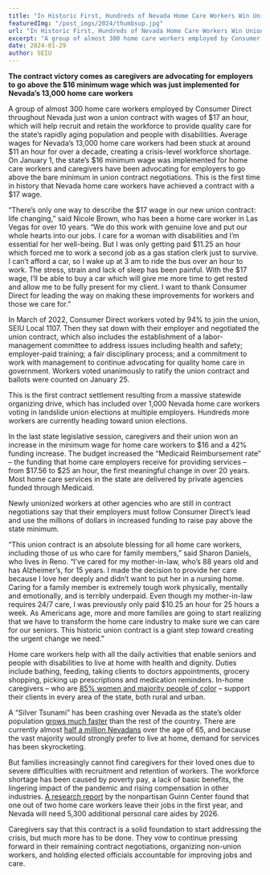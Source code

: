 ```yaml
---
title: "In Historic First, Hundreds of Nevada Home Care Workers Win Union Contract with $17 an Hour, a Major Leap Forward for Quality Care"
featuredImg: "/post_imgs/2024/thumbsup.jpg"
url: "In Historic First, Hundreds of Nevada Home Care Workers Win Union Contract with $17 an Hour, a Major Leap Forward for Quality Care"
excerpt: "A group of almost 300 home care workers employed by Consumer Direct throughout Nevada just won a union contract with wages of $17 an hour, which will help recruit and retain the workforce to provide quality care for the state’s rapidly aging population and people with disabilities."
date: 2024-01-29
author: SEIU
---
```


**The contract victory comes as caregivers are advocating for employers to go above the $16 minimum wage which was just implemented for Nevada’s 13,000 home care workers**

A group of almost 300 home care workers employed by Consumer Direct throughout Nevada just won a union contract with wages of $17 an hour, which will help recruit and retain the workforce to provide quality care for the state’s rapidly aging population and people with disabilities. Average wages for Nevada’s 13,000 home care workers had been stuck at around $11 an hour for over a decade, creating a crisis-level workforce shortage. On January 1, the state’s $16 minimum wage was implemented for home care workers and caregivers have been advocating for employers to go above the bare minimum in union contract negotiations. This is the first time in history that Nevada home care workers have achieved a contract with a $17 wage.

“There’s only one way to describe the $17 wage in our new union contract: life changing,” said Nicole Brown, who has been a home care worker in Las Vegas for over 10 years. “We do this work with genuine love and put our whole hearts into our jobs. I care for a woman with disabilities and I’m essential for her well-being. But I was only getting paid $11.25 an hour which forced me to work a second job as a gas station clerk just to survive. I can’t afford a car, so I wake up at 3 am to ride the bus over an hour to work. The stress, strain and lack of sleep has been painful. With the $17 wage, I’ll be able to buy a car which will give me more time to get rested and allow me to be fully present for my client. I want to thank Consumer Direct for leading the way on making these improvements for workers and those we care for.”

In March of 2022, Consumer Direct workers voted by 94% to join the union, SEIU Local 1107. Then they sat down with their employer and negotiated the union contract, which also includes the establishment of a labor-management committee to address issues including health and safety; employer-paid training; a fair disciplinary process; and a commitment to work with management to continue advocating for quality home care in government. Workers voted unanimously to ratify the union contract and ballots were counted on January 25.

This is the first contract settlement resulting from a massive statewide organizing drive, which has included over 1,000 Nevada home care workers voting in landslide union elections at multiple employers. Hundreds more workers are currently heading toward union elections.

In the last state legislative session, caregivers and their union won an increase in the minimum wage for home care workers to $16 and a 42% funding increase. The budget increased the “Medicaid Reimbursement rate” – the funding that home care employers receive for providing services – from $17.56 to $25 an hour, the first meaningful change in over 20 years. Most home care services in the state are delivered by private agencies funded through Medicaid.

Newly unionized workers at other agencies who are still in contract negotiations say that their employers must follow Consumer Direct’s lead and use the millions of dollars in increased funding to raise pay above the state minimum.

“This union contract is an absolute blessing for all home care workers, including those of us who care for family members,” said Sharon Daniels, who lives in Reno. “I’ve cared for my mother-in-law, who’s 88 years old and has Alzheimer’s, for 15 years. I made the decision to provide her care because I love her deeply and didn’t want to put her in a nursing home. Caring for a family member is extremely tough work physically, mentally and emotionally, and is terribly underpaid. Even though my mother-in-law requires 24/7 care, I was previously only paid $10.25 an hour for 25 hours a week. As Americans age, more and more families are going to start realizing that we have to transform the home care industry to make sure we can care for our seniors. This historic union contract is a giant step toward creating the urgent change we need.”

Home care workers help with all the daily activities that enable seniors and people with disabilities to live at home with health and dignity. Duties include bathing, feeding, taking clients to doctors appointments, grocery shopping, picking up prescriptions and medication reminders. In-home caregivers – who are [85% women and majority people of color](https://www.phinational.org/policy-research/workforce-data-center/) – support their clients in every area of the state, both rural and urban.

A “Silver Tsunami” has been crashing over Nevada as the state’s older population [grows much faster](https://www.reviewjournal.com/local/local-nevada/nevada-growing-older-more-diverse-census-data-shows-1691182/) than the rest of the country. There are currently almost [half a million Nevadans](https://adsd.nv.gov/uploadedFiles/adsdnvgov/content/About/Reports2/Elders_Count_2023-Final.pdf) over the age of 65, and because the vast majority would strongly prefer to live at home, demand for services has been skyrocketing.

But families increasingly cannot find caregivers for their loved ones due to severe difficulties with recruitment and retention of workers. The workforce shortage has been caused by poverty pay, a lack of basic benefits, the lingering impact of the pandemic and rising compensation in other industries. [A research report](https://guinncenter.org/wp-content/uploads/2020/09/Guinn-Center-Helping-Hands-Ex-Summary.pdf) by the nonpartisan Guinn Center found that one out of two home care workers leave their jobs in the first year, and Nevada will need 5,300 additional personal care aides by 2026.

Caregivers say that this contract is a solid foundation to start addressing the crisis, but much more has to be done. They vow to continue pressing forward in their remaining contract negotiations, organizing non-union workers, and holding elected officials accountable for improving jobs and care.
